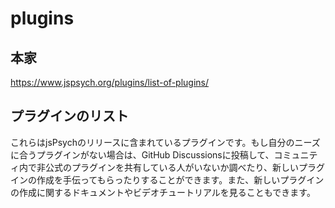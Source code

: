 # plugins

## 本家
https://www.jspsych.org/plugins/list-of-plugins/

## プラグインのリスト
これらはjsPsychのリリースに含まれているプラグインです。もし自分のニーズに合うプラグインがない場合は、GitHub Discussionsに投稿して、コミュニティ内で非公式のプラグインを共有している人がいないか調べたり、新しいプラグインの作成を手伝ってもらったりすることができます。また、新しいプラグインの作成に関するドキュメントやビデオチュートリアルを見ることもできます。

